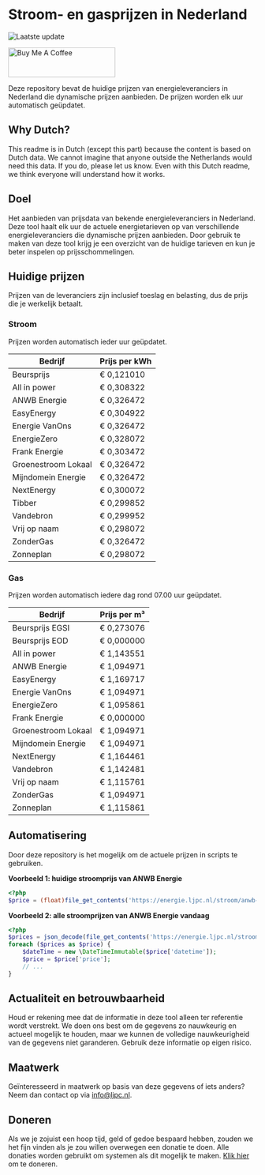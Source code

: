 # Stroom- en gasprijzen in Nederland

![Laatste update](https://img.shields.io/badge/laatste%20update-2024--03--21%2018%3A00%20CET-brightgreen)

<a href="https://www.buymeacoffee.com/Lars-" target="_blank"><img src="https://cdn.buymeacoffee.com/buttons/v2/default-orange.png" alt="Buy Me A Coffee" height="60" style="height: 60px !important;width: 217px !important;" ></a>

Deze repository bevat de huidige prijzen van energieleveranciers in Nederland die dynamische prijzen aanbieden. De prijzen worden elk uur automatisch geüpdatet.

## Why Dutch?

This readme is in Dutch (except this part) because the content is based on Dutch data. We cannot imagine that anyone outside the Netherlands would need this data. If you do, please let us know. Even with this Dutch readme, we think
everyone will understand how it works.

## Doel

Het aanbieden van prijsdata van bekende energieleveranciers in Nederland. Deze tool haalt elk uur de actuele energietarieven op van verschillende energieleveranciers die dynamische prijzen aanbieden. Door gebruik te maken van deze tool
krijg je een overzicht van de huidige tarieven en kun je beter inspelen op prijsschommelingen.

## Huidige prijzen

Prijzen van de leveranciers zijn inclusief toeslag en belasting, dus de prijs die je werkelijk betaalt.

### Stroom

Prijzen worden automatisch ieder uur geüpdatet.

 Bedrijf | Prijs per kWh 
---------|---------------
Beursprijs | € 0,121010
All in power | € 0,308322
ANWB Energie | € 0,326472
EasyEnergy | € 0,304922
Energie VanOns | € 0,326472
EnergieZero | € 0,328072
Frank Energie | € 0,303472
Groenestroom Lokaal | € 0,326472
Mijndomein Energie | € 0,326472
NextEnergy | € 0,300072
Tibber | € 0,299852
Vandebron | € 0,299952
Vrij op naam | € 0,298072
ZonderGas | € 0,326472
Zonneplan | € 0,298072


### Gas

Prijzen worden automatisch iedere dag rond 07.00 uur geüpdatet.

 Bedrijf | Prijs per m³ 
---------|--------------
Beursprijs EGSI | € 0,273076
Beursprijs EOD | € 0,000000
All in power | € 1,143551
ANWB Energie | € 1,094971
EasyEnergy | € 1,169717
Energie VanOns | € 1,094971
EnergieZero | € 1,095861
Frank Energie | € 0,000000
Groenestroom Lokaal | € 1,094971
Mijndomein Energie | € 1,094971
NextEnergy | € 1,164461
Vandebron | € 1,142481
Vrij op naam | € 1,115761
ZonderGas | € 1,094971
Zonneplan | € 1,115861


## Automatisering

Door deze repository is het mogelijk om de actuele prijzen in scripts te gebruiken.

**Voorbeeld 1: huidige stroomprijs van ANWB Energie**

```php
<?php
$price = (float)file_get_contents('https://energie.ljpc.nl/stroom/anwb-energie-nu.txt');

```

**Voorbeeld 2: alle stroomprijzen van ANWB Energie vandaag**

```php
<?php
$prices = json_decode(file_get_contents('https://energie.ljpc.nl/stroom/all-in-power-vandaag.json'),true);
foreach ($prices as $price) {
    $dateTime = new \DateTimeImmutable($price['datetime']);
    $price = $price['price'];
    // ...
}
```

## Actualiteit en betrouwbaarheid

Houd er rekening mee dat de informatie in deze tool alleen ter referentie wordt verstrekt. We doen ons best om de gegevens zo nauwkeurig en actueel mogelijk te houden, maar we kunnen de volledige nauwkeurigheid van de gegevens niet
garanderen. Gebruik deze informatie op eigen risico.

## Maatwerk

Geïnteresseerd in maatwerk op basis van deze gegevens of iets anders? Neem dan contact op
via [info@ljpc.nl](mailto:info@ljpc.nl?subject=Energie%20prijzen).

## Doneren

Als we je zojuist een hoop tijd, geld of gedoe bespaard hebben, zouden we het fijn vinden als je zou willen overwegen een
donatie te doen. Alle donaties worden gebruikt om systemen als dit mogelijk te
maken. [Klik hier](https://www.buymeacoffee.com/Lars-) om te doneren.
